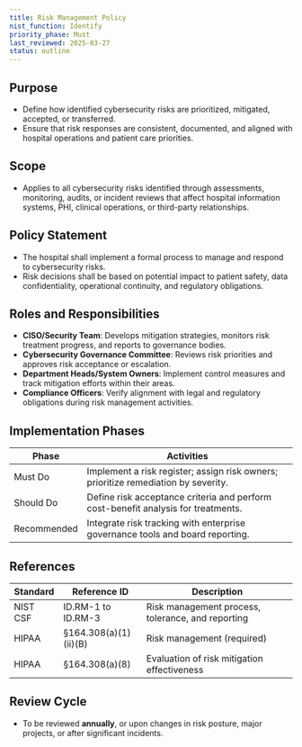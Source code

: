 ```yaml
---
title: Risk Management Policy
nist_function: Identify
priority_phase: Must
last_reviewed: 2025-03-27
status: outline
---
```


## Purpose
- Define how identified cybersecurity risks are prioritized, mitigated, accepted, or transferred.
- Ensure that risk responses are consistent, documented, and aligned with hospital operations and patient care priorities.

## Scope
- Applies to all cybersecurity risks identified through assessments, monitoring, audits, or incident reviews that affect hospital information systems, PHI, clinical operations, or third-party relationships.

## Policy Statement
- The hospital shall implement a formal process to manage and respond to cybersecurity risks.
- Risk decisions shall be based on potential impact to patient safety, data confidentiality, operational continuity, and regulatory obligations.

## Roles and Responsibilities
- **CISO/Security Team**: Develops mitigation strategies, monitors risk treatment progress, and reports to governance bodies.
- **Cybersecurity Governance Committee**: Reviews risk priorities and approves risk acceptance or escalation.
- **Department Heads/System Owners**: Implement control measures and track mitigation efforts within their areas.
- **Compliance Officers**: Verify alignment with legal and regulatory obligations during risk management activities.

## Implementation Phases

| Phase        | Activities                                                                       |
|--------------|-----------------------------------------------------------------------------------|
| Must Do      | Implement a risk register; assign risk owners; prioritize remediation by severity. |
| Should Do    | Define risk acceptance criteria and perform cost-benefit analysis for treatments. |
| Recommended  | Integrate risk tracking with enterprise governance tools and board reporting.     |

## References

| Standard | Reference ID              | Description                                     |
|----------|---------------------------|-------------------------------------------------|
| NIST CSF | ID.RM-1 to ID.RM-3         | Risk management process, tolerance, and reporting |
| HIPAA    | §164.308(a)(1)(ii)(B)      | Risk management (required)                      |
| HIPAA    | §164.308(a)(8)             | Evaluation of risk mitigation effectiveness     |

## Review Cycle
- To be reviewed **annually**, or upon changes in risk posture, major projects, or after significant incidents.
